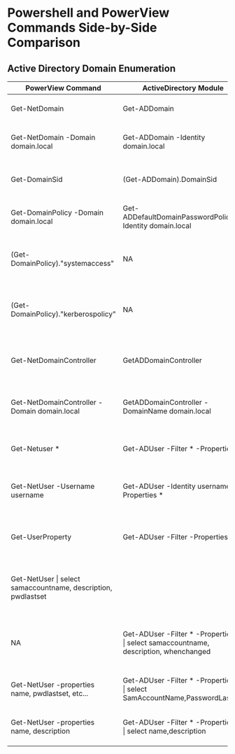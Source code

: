 # Powershell and PowerView Commands Side-by-Side Comparison

## Active Directory Domain Enumeration
| PowerView Command | ActiveDirectory Module | Description |
| ---------------------------- | ---------------------------- | ---------------------------- |
| Get-NetDomain | Get-ADDomain | Gets domain information |
| Get-NetDomain -Domain domain.local | Get-ADDomain -Identity domain.local | Gets specific domain information | 
| Get-DomainSid | (Get-ADDomain).DomainSid | Gets the SID for the current domain |
| Get-DomainPolicy -Domain domain.local | Get-ADDefaultDomainPasswordPolicy -Identity domain.local | Gets AD Doamin Password Policy | 
| (Get-DomainPolicy)."systemaccess" | NA | PowerView prettified version of the domain policy |
| (Get-DomainPolicy)."kerberospolicy" | NA | PowerView prettified version of the kerberos policy |
| Get-NetDomainController | GetADDomainController | Gets information about the domain controller(s) |
| Get-NetDomainController -Domain domain.local | GetADDomainController -DomainName domain.local | Gets domain controller(s) for another domain |
| Get-Netuser * | Get-ADUser -Filter * -Properties * | Gets information about all AD users | 
| Get-NetUser -Username username | Get-ADUser -Identity username -Properties * | Gets information about a single AD user |
| Get-UserProperty | Get-ADUser -Filter -Properties * | Gets all properties for all users in the domain |
| Get-NetUser \| select samaccountname, description, pwdlastset | | PowerView example to filter domain users by properties |
| NA | Get-ADUser -Filter * -Properties * \| select samaccountname, description, whenchanged | AD Module example to filter domain users by properties |
| Get-NetUser -properties name, pwdlastset, etc... | Get-ADUser -Filter * -Properties * \| select SamAccountName,PasswordLastSet | Another example of filtering properties |
| Get-NetUser -properties name, description | Get-ADUser -Filter * -Properties * \| select name,description | Check description field for passwords |